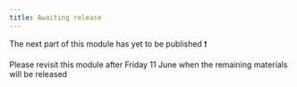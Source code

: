 ```yaml
---
title: Awaiting release
---
```


The next part of this module has yet to be published :exclamation:

Please revisit this module after Friday 11 June when the remaining materials will be released